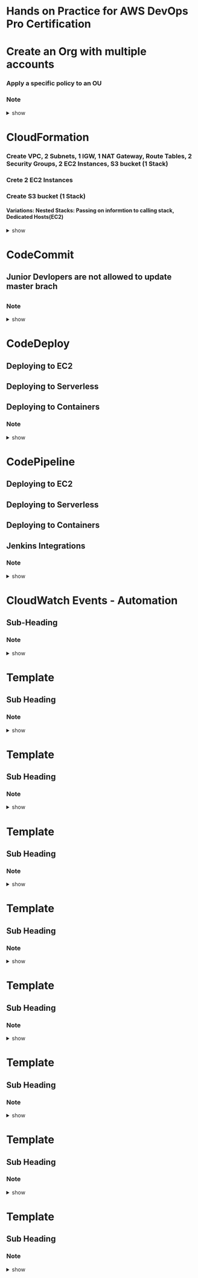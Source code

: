# Hands on Practice for AWS DevOps Pro Certification


# Create an Org with multiple accounts 
### Apply a specific policy to an OU
### Note 

<details><summary>show</summary>
<p>

```bash
#Solution here.....
```
</p>
</details>


# CloudFormation
### Create VPC, 2 Subnets, 1 IGW,  1 NAT Gateway, Route Tables, 2 Security Groups, 2 EC2 Instances, S3 bucket (1 Stack)
### Crete 2 EC2 Instances  
### Create S3 bucket (1 Stack)
#### Variations: Nested Stacks: Passing on informtion to calling stack, Dedicated Hosts(EC2)

<details><summary>show</summary>
<p>

```bash
https://docs.aws.amazon.com/AWSCloudFormation/latest/UserGuide/GettingStarted.Walkthrough.html

```
</p>
</details>

# CodeCommit
## Junior Devlopers are not allowed to update master brach
## 
### Note 

<details><summary>show</summary>
<p>

```bash
Solution here.....
```
</p>
</details>

# CodeDeploy
## Deploying to EC2
## Deploying to Serverless
## Deploying to Containers
### Note 

<details><summary>show</summary>
<p>

```bash
Solution here.....
```
</p>
</details>


# CodePipeline
## Deploying to EC2
## Deploying to Serverless
## Deploying to Containers
## Jenkins Integrations
### Note 

<details><summary>show</summary>
<p>

```bash
https://docs.aws.amazon.com/codepipeline/latest/userguide/tutorials.html 
https://aws.amazon.com/blogs/devops/implementing-gitflow-using-aws-codepipeline-aws-codecommit-aws-codebuild-and-aws-codedeploy/

```
</p>
</details>


# CloudWatch Events - Automation
## Sub-Heading
### Note 

<details><summary>show</summary>
<p>

```bash
Solution here.....
```
</p>
</details>

# Template 
## Sub Heading
### Note 

<details><summary>show</summary>
<p>

```bash
Solution here.....
```
</p>
</details>

# Template 
## Sub Heading
### Note 

<details><summary>show</summary>
<p>

```bash
Solution here.....
```
</p>
</details>

# Template 
## Sub Heading
### Note 

<details><summary>show</summary>
<p>

```bash
Solution here.....
```
</p>
</details>

# Template 
## Sub Heading
### Note 

<details><summary>show</summary>
<p>

```bash
Solution here.....
```
</p>
</details>

# Template 
## Sub Heading
### Note 

<details><summary>show</summary>
<p>

```bash
Solution here.....
```
</p>
</details>

# Template 
## Sub Heading
### Note 

<details><summary>show</summary>
<p>

```bash
Solution here.....
```
</p>
</details>

# Template 
## Sub Heading
### Note 

<details><summary>show</summary>
<p>

```bash
Solution here.....
```
</p>
</details>

# Template 
## Sub Heading
### Note 

<details><summary>show</summary>
<p>

```bash
Solution here.....
```
</p>
</details>


